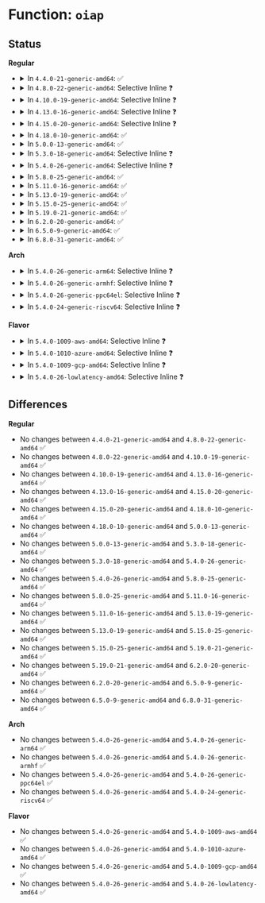 # Function: <code>oiap</code>

## Status
<b>Regular</b>
<ul>
<li>
<details>
<summary>In <code>4.4.0-21-generic-amd64</code>: ✅</summary>

```c
int oiap(struct tpm_buf * tb, uint32_t * handle, unsigned char * nonce)
```

```json
{
  "name": "oiap",
  "collision_type": "Unique Static",
  "inline_type": "No",
  "funcs": [
    {
      "addr": 18446744071582214560,
      "name": "oiap",
      "external": false,
      "loc": "security/keys/trusted.c:429",
      "file": "security/keys/trusted.c",
      "inline": "seen, unknown",
      "caller_inline": [],
      "caller_func": [
        "security/keys/trusted.c:tpm_unseal",
        "security/keys/trusted.c:tpm_unseal"
      ]
    }
  ],
  "symbols": [
    {
      "addr": 18446744071582214560,
      "name": "oiap",
      "section": ".text",
      "bind": "STB_LOCAL",
      "size": 141
    }
  ]
}
```
</details>
</li>
<li>
<details>
<summary>In <code>4.8.0-22-generic-amd64</code>: Selective Inline ❓</summary>

```c
int oiap(struct tpm_buf * tb, uint32_t * handle, unsigned char * nonce)
```

```json
{
  "name": "oiap",
  "collision_type": "Unique Static",
  "inline_type": "Selective",
  "funcs": [
    {
      "addr": 18446744071582434400,
      "name": "oiap",
      "external": false,
      "loc": "security/keys/trusted.c:429",
      "file": "security/keys/trusted.c",
      "inline": "not declared, inlined",
      "caller_inline": [],
      "caller_func": [
        "security/keys/trusted.c:tpm_unseal",
        "security/keys/trusted.c:tpm_unseal"
      ]
    }
  ],
  "symbols": [
    {
      "addr": 18446744071582434400,
      "name": "oiap",
      "section": ".text",
      "bind": "STB_LOCAL",
      "size": 131
    }
  ]
}
```
</details>
</li>
<li>
<details>
<summary>In <code>4.10.0-19-generic-amd64</code>: Selective Inline ❓</summary>

```c
int oiap(struct tpm_buf * tb, uint32_t * handle, unsigned char * nonce)
```

```json
{
  "name": "oiap",
  "collision_type": "Unique Static",
  "inline_type": "Selective",
  "funcs": [
    {
      "addr": 18446744071582526592,
      "name": "oiap",
      "external": false,
      "loc": "security/keys/trusted.c:429",
      "file": "security/keys/trusted.c",
      "inline": "not declared, inlined",
      "caller_inline": [],
      "caller_func": [
        "security/keys/trusted.c:tpm_unseal",
        "security/keys/trusted.c:tpm_unseal"
      ]
    }
  ],
  "symbols": [
    {
      "addr": 18446744071582526592,
      "name": "oiap",
      "section": ".text",
      "bind": "STB_LOCAL",
      "size": 131
    }
  ]
}
```
</details>
</li>
<li>
<details>
<summary>In <code>4.13.0-16-generic-amd64</code>: Selective Inline ❓</summary>

```c
int oiap(struct tpm_buf * tb, uint32_t * handle, unsigned char * nonce)
```

```json
{
  "name": "oiap",
  "collision_type": "Unique Static",
  "inline_type": "Selective",
  "funcs": [
    {
      "addr": 18446744071582610224,
      "name": "oiap",
      "external": false,
      "loc": "security/keys/trusted.c:429",
      "file": "security/keys/trusted.c",
      "inline": "not declared, inlined",
      "caller_inline": [],
      "caller_func": [
        "security/keys/trusted.c:tpm_unseal",
        "security/keys/trusted.c:tpm_unseal"
      ]
    }
  ],
  "symbols": [
    {
      "addr": 18446744071582610224,
      "name": "oiap",
      "section": ".text",
      "bind": "STB_LOCAL",
      "size": 126
    }
  ]
}
```
</details>
</li>
<li>
<details>
<summary>In <code>4.15.0-20-generic-amd64</code>: Selective Inline ❓</summary>

```c
int oiap(struct tpm_buf * tb, uint32_t * handle, unsigned char * nonce)
```

```json
{
  "name": "oiap",
  "collision_type": "Unique Static",
  "inline_type": "Selective",
  "funcs": [
    {
      "addr": 18446744071582763792,
      "name": "oiap",
      "external": false,
      "loc": "security/keys/trusted.c:429",
      "file": "security/keys/trusted.c",
      "inline": "not declared, inlined",
      "caller_inline": [],
      "caller_func": [
        "security/keys/trusted.c:tpm_unseal",
        "security/keys/trusted.c:tpm_unseal"
      ]
    }
  ],
  "symbols": [
    {
      "addr": 18446744071582763792,
      "name": "oiap",
      "section": ".text",
      "bind": "STB_LOCAL",
      "size": 126
    }
  ]
}
```
</details>
</li>
<li>
<details>
<summary>In <code>4.18.0-10-generic-amd64</code>: ✅</summary>

```c
int oiap(struct tpm_buf * tb, uint32_t * handle, unsigned char * nonce)
```

```json
{
  "name": "oiap",
  "collision_type": "Unique Static",
  "inline_type": "No",
  "funcs": [
    {
      "addr": 18446744071582962624,
      "name": "oiap",
      "external": false,
      "loc": "security/keys/trusted.c:428",
      "file": "security/keys/trusted.c",
      "inline": "seen, unknown",
      "caller_inline": [],
      "caller_func": [
        "security/keys/trusted.c:tpm_unseal",
        "security/keys/trusted.c:tpm_unseal"
      ]
    }
  ],
  "symbols": [
    {
      "addr": 18446744071582962624,
      "name": "oiap",
      "section": ".text",
      "bind": "STB_LOCAL",
      "size": 122
    }
  ]
}
```
</details>
</li>
<li>
<details>
<summary>In <code>5.0.0-13-generic-amd64</code>: ✅</summary>

```c
int oiap(struct tpm_buf * tb, uint32_t * handle, unsigned char * nonce)
```

```json
{
  "name": "oiap",
  "collision_type": "Unique Global",
  "inline_type": "No",
  "funcs": [
    {
      "addr": 18446744071583075248,
      "name": "oiap",
      "external": true,
      "loc": "security/keys/trusted.c:431",
      "file": "security/keys/trusted.c",
      "inline": "seen, unknown",
      "caller_inline": [],
      "caller_func": [
        "security/keys/trusted.c:tpm_unseal",
        "security/keys/trusted.c:tpm_unseal"
      ]
    }
  ],
  "symbols": [
    {
      "addr": 18446744071583075248,
      "name": "oiap",
      "section": ".text",
      "bind": "STB_GLOBAL",
      "size": 122
    }
  ]
}
```
</details>
</li>
<li>
<details>
<summary>In <code>5.3.0-18-generic-amd64</code>: Selective Inline ❓</summary>

```c
int oiap(struct tpm_buf * tb, uint32_t * handle, unsigned char * nonce)
```

```json
{
  "name": "oiap",
  "collision_type": "Unique Global",
  "inline_type": "Selective",
  "funcs": [
    {
      "addr": 18446744071583258608,
      "name": "oiap",
      "external": true,
      "loc": "security/keys/trusted.c:433",
      "file": "security/keys/trusted.c",
      "inline": "not declared, inlined",
      "caller_inline": [],
      "caller_func": [
        "security/keys/trusted.c:tpm_unseal",
        "security/keys/trusted.c:tpm_unseal"
      ]
    }
  ],
  "symbols": [
    {
      "addr": 18446744071583258608,
      "name": "oiap",
      "section": ".text",
      "bind": "STB_GLOBAL",
      "size": 139
    }
  ]
}
```
</details>
</li>
<li>
<details>
<summary>In <code>5.4.0-26-generic-amd64</code>: Selective Inline ❓</summary>

```c
int oiap(struct tpm_buf * tb, uint32_t * handle, unsigned char * nonce)
```

```json
{
  "name": "oiap",
  "collision_type": "Unique Global",
  "inline_type": "Selective",
  "funcs": [
    {
      "addr": 18446744071583364496,
      "name": "oiap",
      "external": true,
      "loc": "security/keys/trusted.c:433",
      "file": "security/keys/trusted.c",
      "inline": "not declared, inlined",
      "caller_inline": [],
      "caller_func": [
        "security/keys/trusted.c:tpm_unseal",
        "security/keys/trusted.c:tpm_unseal"
      ]
    }
  ],
  "symbols": [
    {
      "addr": 18446744071583364496,
      "name": "oiap",
      "section": ".text",
      "bind": "STB_GLOBAL",
      "size": 139
    }
  ]
}
```
</details>
</li>
<li>
<details>
<summary>In <code>5.8.0-25-generic-amd64</code>: ✅</summary>

```c
int oiap(struct tpm_buf * tb, uint32_t * handle, unsigned char * nonce)
```

```json
{
  "name": "oiap",
  "collision_type": "Unique Global",
  "inline_type": "No",
  "funcs": [
    {
      "addr": 18446744071583701984,
      "name": "oiap",
      "external": true,
      "loc": "security/keys/trusted-keys/trusted_tpm1.c:430",
      "file": "security/keys/trusted-keys/trusted_tpm1.c",
      "inline": "seen, unknown",
      "caller_inline": [],
      "caller_func": [
        "security/keys/trusted-keys/trusted_tpm1.c:tpm_unseal",
        "security/keys/trusted-keys/trusted_tpm1.c:tpm_unseal"
      ]
    }
  ],
  "symbols": [
    {
      "addr": 18446744071583701984,
      "name": "oiap",
      "section": ".text",
      "bind": "STB_GLOBAL",
      "size": 148
    }
  ]
}
```
</details>
</li>
<li>
<details>
<summary>In <code>5.11.0-16-generic-amd64</code>: ✅</summary>

```c
int oiap(struct tpm_buf * tb, uint32_t * handle, unsigned char * nonce)
```

```json
{
  "name": "oiap",
  "collision_type": "Unique Global",
  "inline_type": "No",
  "funcs": [
    {
      "addr": 18446744071583823264,
      "name": "oiap",
      "external": true,
      "loc": "security/keys/trusted-keys/trusted_tpm1.c:433",
      "file": "security/keys/trusted-keys/trusted_tpm1.c",
      "inline": "seen, unknown",
      "caller_inline": [],
      "caller_func": [
        "security/keys/trusted-keys/trusted_tpm1.c:tpm_unseal",
        "security/keys/trusted-keys/trusted_tpm1.c:tpm_unseal"
      ]
    }
  ],
  "symbols": [
    {
      "addr": 18446744071583823264,
      "name": "oiap",
      "section": ".text",
      "bind": "STB_GLOBAL",
      "size": 148
    }
  ]
}
```
</details>
</li>
<li>
<details>
<summary>In <code>5.13.0-19-generic-amd64</code>: ✅</summary>

```c
int oiap(struct tpm_buf * tb, uint32_t * handle, unsigned char * nonce)
```

```json
{
  "name": "oiap",
  "collision_type": "Unique Global",
  "inline_type": "No",
  "funcs": [
    {
      "addr": 18446744071583848448,
      "name": "oiap",
      "external": true,
      "loc": "security/keys/trusted-keys/trusted_tpm1.c:426",
      "file": "security/keys/trusted-keys/trusted_tpm1.c",
      "inline": "seen, unknown",
      "caller_inline": [],
      "caller_func": [
        "security/keys/trusted-keys/trusted_tpm1.c:tpm_unseal",
        "security/keys/trusted-keys/trusted_tpm1.c:tpm_unseal"
      ]
    }
  ],
  "symbols": [
    {
      "addr": 18446744071583848448,
      "name": "oiap",
      "section": ".text",
      "bind": "STB_GLOBAL",
      "size": 148
    }
  ]
}
```
</details>
</li>
<li>
<details>
<summary>In <code>5.15.0-25-generic-amd64</code>: ✅</summary>

```c
int oiap(struct tpm_buf * tb, uint32_t * handle, unsigned char * nonce)
```

```json
{
  "name": "oiap",
  "collision_type": "Unique Global",
  "inline_type": "No",
  "funcs": [
    {
      "addr": 18446744071584211488,
      "name": "oiap",
      "external": true,
      "loc": "security/keys/trusted-keys/trusted_tpm1.c:426",
      "file": "security/keys/trusted-keys/trusted_tpm1.c",
      "inline": "seen, unknown",
      "caller_inline": [],
      "caller_func": [
        "security/keys/trusted-keys/trusted_tpm1.c:tpm_unseal",
        "security/keys/trusted-keys/trusted_tpm1.c:tpm_unseal"
      ]
    }
  ],
  "symbols": [
    {
      "addr": 18446744071584211488,
      "name": "oiap",
      "section": ".text",
      "bind": "STB_GLOBAL",
      "size": 148
    }
  ]
}
```
</details>
</li>
<li>
<details>
<summary>In <code>5.19.0-21-generic-amd64</code>: ✅</summary>

```c
int oiap(struct tpm_buf * tb, uint32_t * handle, unsigned char * nonce)
```

```json
{
  "name": "oiap",
  "collision_type": "Unique Global",
  "inline_type": "No",
  "funcs": [
    {
      "addr": 18446744071584814928,
      "name": "oiap",
      "external": true,
      "loc": "security/keys/trusted-keys/trusted_tpm1.c:426",
      "file": "security/keys/trusted-keys/trusted_tpm1.c",
      "inline": "seen, unknown",
      "caller_inline": [],
      "caller_func": [
        "security/keys/trusted-keys/trusted_tpm1.c:tpm_unseal",
        "security/keys/trusted-keys/trusted_tpm1.c:tpm_unseal"
      ]
    }
  ],
  "symbols": [
    {
      "addr": 18446744071584814928,
      "name": "oiap",
      "section": ".text",
      "bind": "STB_GLOBAL",
      "size": 160
    }
  ]
}
```
</details>
</li>
<li>
<details>
<summary>In <code>6.2.0-20-generic-amd64</code>: ✅</summary>

```c
int oiap(struct tpm_buf * tb, uint32_t * handle, unsigned char * nonce)
```

```json
{
  "name": "oiap",
  "collision_type": "Unique Global",
  "inline_type": "No",
  "funcs": [
    {
      "addr": 18446744071585514112,
      "name": "oiap",
      "external": true,
      "loc": "security/keys/trusted-keys/trusted_tpm1.c:426",
      "file": "security/keys/trusted-keys/trusted_tpm1.c",
      "inline": "seen, unknown",
      "caller_inline": [],
      "caller_func": [
        "security/keys/trusted-keys/trusted_tpm1.c:tpm_unseal",
        "security/keys/trusted-keys/trusted_tpm1.c:tpm_unseal"
      ]
    }
  ],
  "symbols": [
    {
      "addr": 18446744071585514112,
      "name": "oiap",
      "section": ".text",
      "bind": "STB_GLOBAL",
      "size": 160
    }
  ]
}
```
</details>
</li>
<li>
<details>
<summary>In <code>6.5.0-9-generic-amd64</code>: ✅</summary>

```c
int oiap(struct tpm_buf * tb, uint32_t * handle, unsigned char * nonce)
```

```json
{
  "name": "oiap",
  "collision_type": "Unique Global",
  "inline_type": "No",
  "funcs": [
    {
      "addr": 18446744071585745824,
      "name": "oiap",
      "external": true,
      "loc": "security/keys/trusted-keys/trusted_tpm1.c:426",
      "file": "security/keys/trusted-keys/trusted_tpm1.c",
      "inline": "seen, unknown",
      "caller_inline": [],
      "caller_func": [
        "security/keys/trusted-keys/trusted_tpm1.c:tpm_unseal",
        "security/keys/trusted-keys/trusted_tpm1.c:tpm_unseal"
      ]
    }
  ],
  "symbols": [
    {
      "addr": 18446744071585745824,
      "name": "oiap",
      "section": ".text",
      "bind": "STB_GLOBAL",
      "size": 160
    }
  ]
}
```
</details>
</li>
<li>
<details>
<summary>In <code>6.8.0-31-generic-amd64</code>: ✅</summary>

```c
int oiap(struct tpm_buf * tb, uint32_t * handle, unsigned char * nonce)
```

```json
{
  "name": "oiap",
  "collision_type": "Unique Global",
  "inline_type": "No",
  "funcs": [
    {
      "addr": 18446744071585993168,
      "name": "oiap",
      "external": true,
      "loc": "security/keys/trusted-keys/trusted_tpm1.c:426",
      "file": "security/keys/trusted-keys/trusted_tpm1.c",
      "inline": "seen, unknown",
      "caller_inline": [],
      "caller_func": [
        "security/keys/trusted-keys/trusted_tpm1.c:tpm_unseal",
        "security/keys/trusted-keys/trusted_tpm1.c:tpm_unseal"
      ]
    }
  ],
  "symbols": [
    {
      "addr": 18446744071585993168,
      "name": "oiap",
      "section": ".text",
      "bind": "STB_GLOBAL",
      "size": 160
    }
  ]
}
```
</details>
</li>
</ul>
<b>Arch</b>
<ul>
<li>
<details>
<summary>In <code>5.4.0-26-generic-arm64</code>: Selective Inline ❓</summary>

```c
int oiap(struct tpm_buf * tb, uint32_t * handle, unsigned char * nonce)
```

```json
{
  "name": "oiap",
  "collision_type": "Unique Global",
  "inline_type": "Selective",
  "funcs": [
    {
      "addr": 18446603336495115112,
      "name": "oiap",
      "external": true,
      "loc": "security/keys/trusted.c:433",
      "file": "security/keys/trusted.c",
      "inline": "not declared, inlined",
      "caller_inline": [],
      "caller_func": [
        "security/keys/trusted.c:tpm_unseal",
        "security/keys/trusted.c:tpm_unseal"
      ]
    }
  ],
  "symbols": [
    {
      "addr": 18446603336495115112,
      "name": "oiap",
      "section": ".text",
      "bind": "STB_GLOBAL",
      "size": 160
    }
  ]
}
```
</details>
</li>
<li>
<details>
<summary>In <code>5.4.0-26-generic-armhf</code>: Selective Inline ❓</summary>

```c
int oiap(struct tpm_buf * tb, uint32_t * handle, unsigned char * nonce)
```

```json
{
  "name": "oiap",
  "collision_type": "Unique Global",
  "inline_type": "Selective",
  "funcs": [
    {
      "addr": 3228503228,
      "name": "oiap",
      "external": true,
      "loc": "security/keys/trusted.c:433",
      "file": "security/keys/trusted.c",
      "inline": "not declared, inlined",
      "caller_inline": [],
      "caller_func": [
        "security/keys/trusted.c:tpm_unseal",
        "security/keys/trusted.c:tpm_unseal"
      ]
    }
  ],
  "symbols": [
    {
      "addr": 3228503228,
      "name": "oiap",
      "section": ".text",
      "bind": "STB_GLOBAL",
      "size": 180
    }
  ]
}
```
</details>
</li>
<li>
<details>
<summary>In <code>5.4.0-26-generic-ppc64el</code>: Selective Inline ❓</summary>

```c
int oiap(struct tpm_buf * tb, uint32_t * handle, unsigned char * nonce)
```

```json
{
  "name": "oiap",
  "collision_type": "Unique Global",
  "inline_type": "Selective",
  "funcs": [
    {
      "addr": 13835058055289016528,
      "name": "oiap",
      "external": true,
      "loc": "security/keys/trusted.c:433",
      "file": "security/keys/trusted.c",
      "inline": "not declared, inlined",
      "caller_inline": [],
      "caller_func": [
        "security/keys/trusted.c:tpm_unseal",
        "security/keys/trusted.c:tpm_unseal"
      ]
    }
  ],
  "symbols": [
    {
      "addr": 13835058055289016528,
      "name": "oiap",
      "section": ".text",
      "bind": "STB_GLOBAL",
      "size": 224
    }
  ]
}
```
</details>
</li>
<li>
<details>
<summary>In <code>5.4.0-24-generic-riscv64</code>: Selective Inline ❓</summary>

```c
int oiap(struct tpm_buf * tb, uint32_t * handle, unsigned char * nonce)
```

```json
{
  "name": "oiap",
  "collision_type": "Unique Global",
  "inline_type": "Selective",
  "funcs": [
    {
      "addr": 18446743936274369212,
      "name": "oiap",
      "external": true,
      "loc": "security/keys/trusted.c:433",
      "file": "security/keys/trusted.c",
      "inline": "not declared, inlined",
      "caller_inline": [],
      "caller_func": [
        "security/keys/trusted.c:tpm_unseal",
        "security/keys/trusted.c:tpm_unseal"
      ]
    }
  ],
  "symbols": [
    {
      "addr": 18446743936274369212,
      "name": "oiap",
      "section": ".text",
      "bind": "STB_GLOBAL",
      "size": 178
    }
  ]
}
```
</details>
</li>
</ul>
<b>Flavor</b>
<ul>
<li>
<details>
<summary>In <code>5.4.0-1009-aws-amd64</code>: Selective Inline ❓</summary>

```c
int oiap(struct tpm_buf * tb, uint32_t * handle, unsigned char * nonce)
```

```json
{
  "name": "oiap",
  "collision_type": "Unique Global",
  "inline_type": "Selective",
  "funcs": [
    {
      "addr": 18446744071583333232,
      "name": "oiap",
      "external": true,
      "loc": "security/keys/trusted.c:433",
      "file": "security/keys/trusted.c",
      "inline": "not declared, inlined",
      "caller_inline": [],
      "caller_func": [
        "security/keys/trusted.c:tpm_unseal",
        "security/keys/trusted.c:tpm_unseal"
      ]
    }
  ],
  "symbols": [
    {
      "addr": 18446744071583333232,
      "name": "oiap",
      "section": ".text",
      "bind": "STB_GLOBAL",
      "size": 139
    }
  ]
}
```
</details>
</li>
<li>
<details>
<summary>In <code>5.4.0-1010-azure-amd64</code>: Selective Inline ❓</summary>

```c
int oiap(struct tpm_buf * tb, uint32_t * handle, unsigned char * nonce)
```

```json
{
  "name": "oiap",
  "collision_type": "Unique Global",
  "inline_type": "Selective",
  "funcs": [
    {
      "addr": 18446744071583270336,
      "name": "oiap",
      "external": true,
      "loc": "security/keys/trusted.c:433",
      "file": "security/keys/trusted.c",
      "inline": "not declared, inlined",
      "caller_inline": [],
      "caller_func": [
        "security/keys/trusted.c:tpm_unseal",
        "security/keys/trusted.c:tpm_unseal"
      ]
    }
  ],
  "symbols": [
    {
      "addr": 18446744071583270336,
      "name": "oiap",
      "section": ".text",
      "bind": "STB_GLOBAL",
      "size": 139
    }
  ]
}
```
</details>
</li>
<li>
<details>
<summary>In <code>5.4.0-1009-gcp-amd64</code>: Selective Inline ❓</summary>

```c
int oiap(struct tpm_buf * tb, uint32_t * handle, unsigned char * nonce)
```

```json
{
  "name": "oiap",
  "collision_type": "Unique Global",
  "inline_type": "Selective",
  "funcs": [
    {
      "addr": 18446744071583317008,
      "name": "oiap",
      "external": true,
      "loc": "security/keys/trusted.c:433",
      "file": "security/keys/trusted.c",
      "inline": "not declared, inlined",
      "caller_inline": [],
      "caller_func": [
        "security/keys/trusted.c:tpm_unseal",
        "security/keys/trusted.c:tpm_unseal"
      ]
    }
  ],
  "symbols": [
    {
      "addr": 18446744071583317008,
      "name": "oiap",
      "section": ".text",
      "bind": "STB_GLOBAL",
      "size": 139
    }
  ]
}
```
</details>
</li>
<li>
<details>
<summary>In <code>5.4.0-26-lowlatency-amd64</code>: Selective Inline ❓</summary>

```c
int oiap(struct tpm_buf * tb, uint32_t * handle, unsigned char * nonce)
```

```json
{
  "name": "oiap",
  "collision_type": "Unique Global",
  "inline_type": "Selective",
  "funcs": [
    {
      "addr": 18446744071583412032,
      "name": "oiap",
      "external": true,
      "loc": "security/keys/trusted.c:433",
      "file": "security/keys/trusted.c",
      "inline": "not declared, inlined",
      "caller_inline": [],
      "caller_func": [
        "security/keys/trusted.c:tpm_unseal",
        "security/keys/trusted.c:tpm_unseal"
      ]
    }
  ],
  "symbols": [
    {
      "addr": 18446744071583412032,
      "name": "oiap",
      "section": ".text",
      "bind": "STB_GLOBAL",
      "size": 139
    }
  ]
}
```
</details>
</li>
</ul>

## Differences
<b>Regular</b>
<ul>
<li>
No changes between <code>4.4.0-21-generic-amd64</code> and <code>4.8.0-22-generic-amd64</code> ✅
</li>
<li>
No changes between <code>4.8.0-22-generic-amd64</code> and <code>4.10.0-19-generic-amd64</code> ✅
</li>
<li>
No changes between <code>4.10.0-19-generic-amd64</code> and <code>4.13.0-16-generic-amd64</code> ✅
</li>
<li>
No changes between <code>4.13.0-16-generic-amd64</code> and <code>4.15.0-20-generic-amd64</code> ✅
</li>
<li>
No changes between <code>4.15.0-20-generic-amd64</code> and <code>4.18.0-10-generic-amd64</code> ✅
</li>
<li>
No changes between <code>4.18.0-10-generic-amd64</code> and <code>5.0.0-13-generic-amd64</code> ✅
</li>
<li>
No changes between <code>5.0.0-13-generic-amd64</code> and <code>5.3.0-18-generic-amd64</code> ✅
</li>
<li>
No changes between <code>5.3.0-18-generic-amd64</code> and <code>5.4.0-26-generic-amd64</code> ✅
</li>
<li>
No changes between <code>5.4.0-26-generic-amd64</code> and <code>5.8.0-25-generic-amd64</code> ✅
</li>
<li>
No changes between <code>5.8.0-25-generic-amd64</code> and <code>5.11.0-16-generic-amd64</code> ✅
</li>
<li>
No changes between <code>5.11.0-16-generic-amd64</code> and <code>5.13.0-19-generic-amd64</code> ✅
</li>
<li>
No changes between <code>5.13.0-19-generic-amd64</code> and <code>5.15.0-25-generic-amd64</code> ✅
</li>
<li>
No changes between <code>5.15.0-25-generic-amd64</code> and <code>5.19.0-21-generic-amd64</code> ✅
</li>
<li>
No changes between <code>5.19.0-21-generic-amd64</code> and <code>6.2.0-20-generic-amd64</code> ✅
</li>
<li>
No changes between <code>6.2.0-20-generic-amd64</code> and <code>6.5.0-9-generic-amd64</code> ✅
</li>
<li>
No changes between <code>6.5.0-9-generic-amd64</code> and <code>6.8.0-31-generic-amd64</code> ✅
</li>
</ul>
<b>Arch</b>
<ul>
<li>
No changes between <code>5.4.0-26-generic-amd64</code> and <code>5.4.0-26-generic-arm64</code> ✅
</li>
<li>
No changes between <code>5.4.0-26-generic-amd64</code> and <code>5.4.0-26-generic-armhf</code> ✅
</li>
<li>
No changes between <code>5.4.0-26-generic-amd64</code> and <code>5.4.0-26-generic-ppc64el</code> ✅
</li>
<li>
No changes between <code>5.4.0-26-generic-amd64</code> and <code>5.4.0-24-generic-riscv64</code> ✅
</li>
</ul>
<b>Flavor</b>
<ul>
<li>
No changes between <code>5.4.0-26-generic-amd64</code> and <code>5.4.0-1009-aws-amd64</code> ✅
</li>
<li>
No changes between <code>5.4.0-26-generic-amd64</code> and <code>5.4.0-1010-azure-amd64</code> ✅
</li>
<li>
No changes between <code>5.4.0-26-generic-amd64</code> and <code>5.4.0-1009-gcp-amd64</code> ✅
</li>
<li>
No changes between <code>5.4.0-26-generic-amd64</code> and <code>5.4.0-26-lowlatency-amd64</code> ✅
</li>
</ul>
